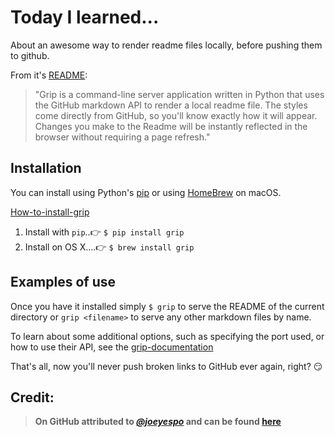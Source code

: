# Today I learned...

About an awesome way to render readme files locally, before pushing them to github.

From it's [README](https://github.com/joeyespo/grip):

> "Grip is a command-line server application written in Python that uses the GitHub markdown API to render a local readme file. The styles come directly from GitHub, so you'll know exactly how it will appear. Changes you make to the Readme will be instantly reflected in the browser without requiring a page refresh."

## Installation

You can install using Python's [pip](https://github.com/pypa/pip) or using [HomeBrew](https://github.com/Homebrew) on macOS.

[How-to-install-grip](https://github.com/joeyespo/grip#installation)

1. Install with `pip`..👉   `$ pip install grip`
1. Install on OS X....👉   `$ brew install grip`

## Examples of use

Once you have it installed simply `$ grip` to serve the README of the current directory or `grip <filename>` to serve any other markdown files by name.

To learn about some additional options, such as specifying the port used, or how to use their API, see the [grip-documentation](https://github.com/joeyespo/grip)

That's all, now you'll never push broken links to GitHub ever again, right? 😏


## Credit:

> **On GitHub attributed to [*@joeyespo*](https://github.com/joeyespo/) and can be found [here](https://github.com/joeyespo/grip)**
